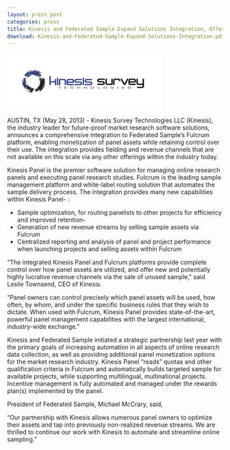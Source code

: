 ```yaml
---
layout: press_post
categories: press
title: Kinesis and Federated Sample Expand Solutions Integration, Offer New Revenue Opportunities for Panel Owners
download: Kinesis-and-Federated-Sample-Expand-Solutions-Integration.pdf
---
```


![Kinesis](/img/press/logo-kinesis.png)

AUSTIN, TX (May 28, 2013) - Kinesis Survey Technologies LLC (Kinesis), the industry leader for future-proof market research software solutions, announces a comprehensive integration to Federated Sample’s Fulcrum platform, enabling monetization of panel assets while retaining control over their use. The integration provides fielding and revenue channels that are not available on this scale via any other offerings within the industry today. 

Kinesis Panel is the premier software solution for managing online research panels and executing panel research studies. Fulcrum is the leading sample management platform and white-label routing solution that automates the sample delivery process. The integration provides many new capabilities within Kinesis Panel- :

<!--more-->

- Sample optimization, for routing panelists to other projects for efficiency and improved retention- 
- Generation of new revenue streams by selling sample assets via Fulcrum
- Centralized reporting and analysis of panel and project performance when launching projects and selling assets within Fulcrum

“The integrated Kinesis Panel and Fulcrum platforms provide complete control over how panel assets are utilized, and offer new and potentially highly lucrative revenue channels via the sale of unused sample," said Leslie Townsend, CEO of Kinesis.

“Panel owners can control precisely which panel assets will be used, how often, by whom, and under the specific business rules that they wish to dictate. When used with Fulcrum, Kinesis Panel provides state-of-the-art, powerful panel management capabilities with the largest international, industry-wide exchange.”

Kinesis and Federated Sample initiated a strategic partnership last year with the primary goals of increasing automation in all aspects of online research data collection, as well as providing additional panel monetization options for the market research industry. Kinesis Panel “reads” quotas and other qualification criteria in Fulcrum and automatically builds targeted sample for available projects, while supporting multilingual, multinational projects. Incentive management is fully automated and managed under the rewards plan(s) implemented by the panel.

President of Federated Sample, Michael McCrary, said, 

“Our partnership with Kinesis allows numerous panel owners to optimize their assets and tap into previously non-realized revenue streams. We are thrilled to continue our work with Kinesis to automate and streamline online sampling.”
